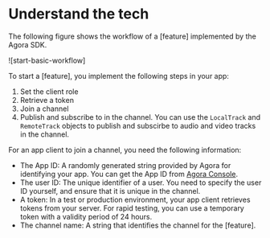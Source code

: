 # Understand the tech

The following figure shows the workflow of a [feature] implemented by the Agora SDK.

![start-basic-workflow]

To start a [feature], you implement the following steps in your app:

<ol>
<li props="live">Set the client role</li>
<li>Retrieve a token</li>
<li>Join a channel</li>
<li>Publish and subscribe to <ph keyref="media-type"></ph> in the channel. <ph props="web">You can use the <code>LocalTrack</code> and <code>RemoteTrack</code> objects to publish and subscirbe to audio and video tracks in the channel.</ph></li>
</ol>

For an app client to join a channel, you need the following information:

-   The App ID: A randomly generated string provided by Agora for identifying your app. You can get the App ID from [Agora Console](https://console.agora.io/).
-   The user ID: The unique identifier of a user. You need to specify the user ID yourself, and ensure that it is unique in the channel.
-   A token: In a test or production environment, your app client retrieves tokens from your server. For rapid testing, you can use a temporary token with a validity period of 24 hours.
-   The channel name: A string that identifies the channel for the [feature].
